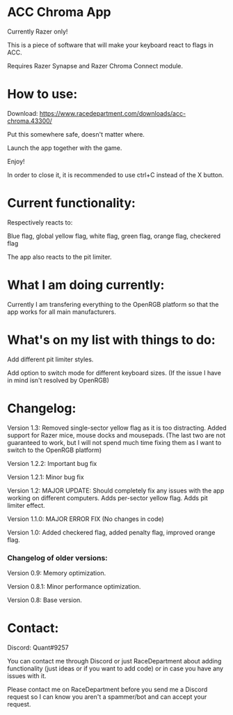 # ACC Chroma App

Currently Razer only!

This is a piece of software that will make your keyboard react to flags in ACC.

Requires Razer Synapse and Razer Chroma Connect module.

# How to use:

Download: https://www.racedepartment.com/downloads/acc-chroma.43300/

Put this somewhere safe, doesn't matter where.

Launch the app together with the game. 

Enjoy!

In order to close it, it is recommended to use ctrl+C instead of the X button.

# Current functionality:

Respectively reacts to:

Blue flag, global yellow flag, white flag, green flag, orange flag, checkered flag

The app also reacts to the pit limiter.

# What I am doing currently:

Currently I am transfering everything to the OpenRGB platform so that the app works for all main manufacturers.

# What's on my list with things to do:

Add different pit limiter styles.

Add option to switch mode for different keyboard sizes. (If the issue I have in mind isn't resolved by OpenRGB) 

# Changelog:

Version 1.3: Removed single-sector yellow flag as it is too distracting. Added support for Razer mice, mouse docks and mousepads. (The last two are not guaranteed to work, but I will not spend much time fixing them as I want to switch to the OpenRGB platform)

Version 1.2.2: Important bug fix

Version 1.2.1: Minor bug fix

Version 1.2: MAJOR UPDATE: Should completely fix any issues with the app working on different computers. Adds per-sector yellow flag. Adds pit limiter effect.

Version 1.1.0: MAJOR ERROR FIX (No changes in code)

Version 1.0: Added checkered flag, added penalty flag, improved orange flag.

### Changelog of older versions:

Version 0.9: Memory optimization.

Version 0.8.1: Minor performance optimization.

Version 0.8: Base version.

# Contact:

Discord: Quant#9257

You can contact me through Discord or just RaceDepartment about adding functionality (just ideas or if you want to add code) or in case you have any issues with it.

Please contact me on RaceDepartment before you send me a Discord request so I can know you aren't a spammer/bot and can accept your request.
